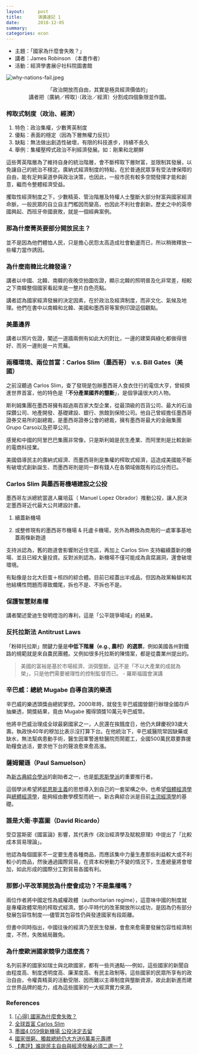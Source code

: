 ```yaml
---
layout:     post
title:      演講速記 1
date:       2018-12-05
summary:    
categories: econ
---
```

* 主題：「國家為什麼會失敗？」
* 講者：James Robinson （本書作者）
* 活動：經濟學書展＠社科院圖書館





![why-nations-fail.jpeg](https://user-images.githubusercontent.com/8178172/49523492-dbe12f00-f8e4-11e8-90f5-cb6bd9a52c9e.jpeg)

<center>「政治開放而自由，其實是極具經濟價值的」<br>講者把〔廣納／榨取〕‧〔政治／經濟〕分割成四個象限並作圖。</center>

### 榨取式制度（政治、經濟）

1. 特色：政治集權，少數菁英制度
2. 優點：表面的穩定（因為下層無權力反抗）
3. 缺點：無法做出創造性破壞，有限的科技進步，持續不長久
4. 舉例：集權壓榨式政治不利經濟發展。如：剛果和北朝鮮

這些菁英階層為了維持自身的統治階層，會不斷榨取下層財富，並限制其發展，以免讓自己的統治不穩定。廣納式經濟制度的特點，在於普通民眾享有受法律保障的自由，能有足夠渠道參與政治決策，也因此，一般市民有較多空間發揮才能和創意，繼而令整體經濟受益。

攫取性經濟制度之下，少數精英、管治階層及特權人士壟斷大部分財富與國家經濟命脈，一般民眾的自立自主門檻因而變高，也因此不利社會創新。歷史之中的英帝國興起、西班牙帝國衰敗，就是一個經典案例。

### 那為什麼菁英要部分開放民主？

並不是因為他們體恤人民，只是擔心民怨太高造成社會動盪而已，所以稍微釋放一些權力當作誘因。

### 為什麼南韓比北韓發達？

講者以中國、北韓、南韓的夜晚空拍圖佐證，顯示北韓的照明普及化非常差，相較之下南韓整個國家看起來是一整片白色亮點。

講者認為國家經濟發展的決定因素，在於政治及經濟制度，而非文化、氣候及地理。他們在書中以南韓和北韓、美國和墨西哥等案例印證這個觀點。

### 美墨邊界

講者以照片佐證，闡述一道牆兩側有如此大的對比，一邊的建築與綠化都做得很好、而另一邊則是一片荒蕪。

### 兩種環境、兩位首富：Carlos Slim（墨西哥） v.s. Bill Gates（美國）

之前沒聽過 Carlos Slim，查了發現是包辦墨西哥人食衣住行的電信大亨，曾經擠進世界首富，他的特色是「**不分產業國界的壟斷**」，是個爭議很大的人物。

斯利姆集團在墨西哥擁有超過兩百家大型企業，從最頂級的百貨公司、最大的石油探鑽公司、地產開發、基礎建設、銀行、旅館到保險公司。他自己曾經擔任墨西哥證券交易所的副總裁，是墨西哥證券公會的總裁，擁有墨西哥最大的金融集團Grupo Carso以及菸草公司。

感覺和中國的阿里巴巴集團非常像，只是斯利姆是民生產業、而阿里則是比較創新的電商科技業。

美國倡導民主的廣納式經濟、而墨西哥則是集權的榨取式經濟，這造成美國能不斷有破壞式創新誕生、而墨西哥則是同一群有錢人在各領域做既有的瓜分而已。

### Carlos Slim 與墨西哥機場建設之公投

墨西哥左派總統當選人羅培茲（ Manuel Lopez Obrador）推動公投，讓人民決定墨西哥近代最大公共建設計畫。

1. 續蓋新機場

2. 或整修現有的墨西哥市機場 & 托盧卡機場，另外為轉換為商用的一處軍事基地蓋兩條新跑道

支持派認為，舊的跑道會影響附近住宅區，再加上 Carlos Slim 支持繼續蓋新的機場、並且已經大量投資。反對派則認為，新機場不僅可能成為貪腐漏洞，還會破壞環境。

有點像是台北大巨蛋＋核四的綜合體。目前已經蓋出半成品，但因為政黨輪替和其他結構性問題而導致爛尾，拆也不是、不拆也不是。

### 保護智慧財產權

講者闡述愛迪生發明燈泡的專利，這是「公平競爭場域」的結果。

### 反托拉斯法 Antitrust Laws

「粉碎托拉斯」關鍵力量是**中低下階層（e.g., 農村）的選票**，例如美國各州對鐵路的規範就是來自農民團體。又例如很多托拉斯的陳情案，都是從農業州提出的。

> 美國的富裕是基於市場經濟、消弭壟斷。這不是「不以大產業的成就為榮」，只是他們需要被理性的控制監督而已。 - 羅斯福國會演講

### 辛巴威：總統 Mugabe 自導自演的樂透

辛巴威的樂透頭獎由總統掌控。2000年時，就發生辛巴威國營銀行辦理全國存戶抽樂透，開獎結果，竟由 Mugabe 獨得頭獎10萬元辛巴威幣。

他將辛巴威治理成全球最窮國家之一，人民還在挨餓度日，他仍大肆慶祝93歲大壽。執政快40年的穆加比表示沒打算下台。在他統治下，辛巴威醫院常因缺藥或缺水，無法幫病患動手術，醫生因軍警進駐醫院而鬧罷工，全國500萬民眾要靠援助糧食過活，要求他下台的聲浪愈來愈高漲。 

### 薩姆爾遜（Paul Samuelson）

為[新古典綜合學派](https://zh.wikipedia.org/wiki/%E6%96%B0%E5%8F%A4%E5%85%B8%E7%B6%9C%E5%90%88%E5%AD%B8%E6%B4%BE)的創始者之一，也是[凱恩斯學派](https://zh.wikipedia.org/wiki/%E5%87%B1%E6%81%A9%E6%96%AF%E5%AD%B8%E6%B4%BE)的重要推行者。

這個學派希望將[凱恩斯主義](https://zh.wikipedia.org/wiki/%E5%87%AF%E6%81%A9%E6%96%AF%E4%B8%BB%E4%B9%89)的思想導入到自己的一套架構之中。也希望[個體經濟學](https://zh.wikipedia.org/wiki/%E5%80%8B%E9%AB%94%E7%B6%93%E6%BF%9F%E5%AD%B8)與[總體經濟學](https://zh.wikipedia.org/wiki/%E7%B8%BD%E9%AB%94%E7%B6%93%E6%BF%9F%E5%AD%B8)，能夠經由數學模型而統一。新古典綜合派是目前[主流經濟學](https://zh.wikipedia.org/wiki/%E4%B8%BB%E6%B5%81%E7%B6%93%E6%BF%9F%E5%AD%B8)的基礎。

### 誰是大衛·李嘉圖（David Ricardo）

受亞當斯密《國富論》影響，其代表作《政治經濟學及賦稅原理》中提出了「比較成本貿易理論」。

他認為每個國家不一定要生產各種商品，而應該集中力量生產那些利益較大或不利較小的商品，然後通過國際貿易，在資本和勞動力不變的情況下，生產總量將會增加，如此形成的國際分工對貿易各國有利。

### 那鄧小平改革開放為什麼會成功？不是集權嗎？

兩位作者將中國定性為威權政體（authoritarian regime），這意味中國的制度就是專權政體常用的榨取式經濟。鄧小平時代的改革開放所以成功，是因為仍有部分發展包容性制度──儘管其包容性仍與發達國家有段距離。

但書中同時指出，中國往後的經濟乃至民生發展，會愈來愈需要發展包容性經濟制度，不然，失敗結局難免。

### 為什麼歐洲國家競爭力這麼高？

名列前茅的國家如瑞士與北歐國家，都有一些共通點──例如，這些國家的新聞自由程度高、制度透明度高、廉潔度高、有民主政制等。這些國家的民眾所享有的政治自由，令權貴精英的活動受限、因而難以主導制度與壟斷資源，故此創新進而建立世界品牌的能力，成為這些國家的一大經濟實力來源。

### References

1. [[心得] 國家為什麼會失敗？](https://www.ptt.cc/bbs/book/M.1399447170.A.E4D.html)
2. [全球首富 Carlos Slim](http://belongnews.pixnet.net/blog/post/30681204-%E2%98%85%E5%85%A8%E7%90%83%E9%A6%96%E5%AF%8C%EF%BC%88carlos-slim-helu%EF%BC%89---%E5%8C%85%E8%BE%A6%E5%A2%A8%E8%A5%BF%E5%93%A5%E4%BA%BA)
3. [墨國4,059億新機場 公投決定去留](https://money.udn.com/money/story/5599/3443880)
4. [國家很窮、獨裁總統仍大方送6萬美元壽禮](http://news.ltn.com.tw/news/world/breakingnews/2141986)
5. [【書評】誰說民主自由與經濟發展必須二選一？](https://www.hk01.com/01%E5%8D%9A%E8%A9%95-%E6%94%BF%E7%B6%93%E7%A4%BE/37079/%E6%9B%B8%E8%A9%95-%E8%AA%B0%E8%AA%AA%E6%B0%91%E4%B8%BB%E8%87%AA%E7%94%B1%E8%88%87%E7%B6%93%E6%BF%9F%E7%99%BC%E5%B1%95%E5%BF%85%E9%A0%88%E4%BA%8C%E9%81%B8%E4%B8%80)